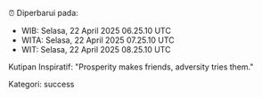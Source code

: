 ⏰ Diperbarui pada:
- WIB: Selasa, 22 April 2025 06.25.10 UTC
- WITA: Selasa, 22 April 2025 07.25.10 UTC
- WIT: Selasa, 22 April 2025 08.25.10 UTC

Kutipan Inspiratif:
"Prosperity makes friends, adversity tries them."


Kategori: success

